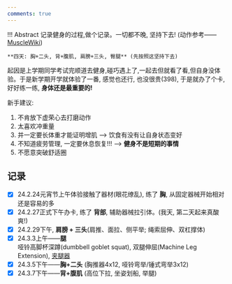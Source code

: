 ```yaml
---
comments: true
---
```


!!! Abstract
    记录健身的过程,做个记录。一切都不晚, 坚持下去!  (动作参考——[MuscleWiki](https://musclewiki.com/))

    **四天: 胸+二头, 背+腹肌, 肩膀+三头, 臀腿** (先按照这坚持下去)

起因是上学期同学考试完顺道去健身,碰巧遇上了,一起去但就看了看,但自身没体验。于是新学期开学就体验了一番, 感觉也还行, 也没很贵(398), 于是就办了个卡, 好好练一练, **身体还是最重要的!**

新手建议: 

1. 不肯放下虚荣心去打磨动作
2. 太喜欢冲重量
3. 并一定要长体重才能证明增肌  --> 饮食有没有让自身状态变好
4. 不知道疲劳管理, 一定要休息恢复!!!  --> **健身不是短期的事情**
5. 不愿意突破舒适圈

## 记录

- [x] 24.2.24元宵节上午体验接触了器材(眼花缭乱), 练了 **胸**, 从固定器械开始相对还是容易的多
- [x] 24.2.27正式下午办卡, 练了 **背部**, 辅助器械拉引体。(我天, 第二天起来真酸爽!)
- [x] 24.2.29下午, **肩膀 + 三头**(肩推、面拉、侧平举; 绳索屈伸、双杠撑体) 
- [x] 24.3.3上午——**腿** <br>哑铃高脚杯深蹲(dumbbell goblet squat), 双腿伸屈(Machine Leg Extension), [夹腿器](https://p7.itc.cn/images01/20230308/7f975cc2d523416eb1f8b1893ab29e8b.gif)
- [x] 24.3.5下午——**胸+二头** (胸推器4x12, 哑铃弯举/锤式弯举3x12) 
- [x] 24.3.7下午——**背+腹肌** (高位下拉, 坐姿划船, 举腿)